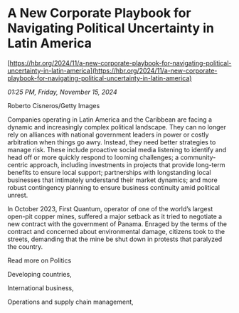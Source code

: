 # A New Corporate Playbook for Navigating Political Uncertainty in Latin America

[https://hbr.org/2024/11/a-new-corporate-playbook-for-navigating-political-uncertainty-in-latin-america](https://hbr.org/2024/11/a-new-corporate-playbook-for-navigating-political-uncertainty-in-latin-america)

*01:25 PM, Friday, November 15, 2024*

Roberto Cisneros/Getty Images

Companies operating in Latin America and the Caribbean are facing a dynamic and increasingly complex political landscape. They can no longer rely on alliances with national government leaders in power or costly arbitration when things go awry. Instead, they need better strategies to manage risk. These include proactive social media listening to identify and head off or more quickly respond to looming challenges; a community-centric approach, including investments in projects that provide long-term benefits to ensure local support; partnerships with longstanding local businesses that intimately understand their market dynamics; and more robust contingency planning to ensure business continuity amid political unrest.

In October 2023, First Quantum, operator of one of the world’s largest open-pit copper mines, suffered a major setback as it tried to negotiate a new contract with the government of Panama. Enraged by the terms of the contract and concerned about environmental damage, citizens took to the streets, demanding that the mine be shut down in protests that paralyzed the country.

Read more on Politics

Developing countries,

International business,

Operations and supply chain management,

